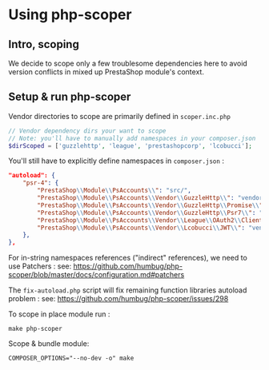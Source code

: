 # Using php-scoper

## Intro, scoping

We decide to scope only a few troublesome dependencies here to avoid version conflicts in mixed up PrestaShop module's context.

## Setup & run php-scoper

Vendor directories to scope are primarily defined in `scoper.inc.php`

```php
// Vendor dependency dirs your want to scope
// Note: you'll have to manually add namespaces in your composer.json
$dirScoped = ['guzzlehttp', 'league', 'prestashopcorp', 'lcobucci'];
```

You'll still have to explicitly define namespaces in `composer.json` :

```json
"autoload": {
    "psr-4": {
        "PrestaShop\\Module\\PsAccounts\\": "src/",
        "PrestaShop\\Module\\PsAccounts\\Vendor\\GuzzleHttp\\": "vendor/guzzlehttp/guzzle/src",
        "PrestaShop\\Module\\PsAccounts\\Vendor\\GuzzleHttp\\Promise\\": "vendor/guzzlehttp/promises/src",
        "PrestaShop\\Module\\PsAccounts\\Vendor\\GuzzleHttp\\Psr7\\": "vendor/guzzlehttp/psr7/src",
        "PrestaShop\\Module\\PsAccounts\\Vendor\\League\\OAuth2\\Client\\": "vendor/league/oauth2-client/src",
        "PrestaShop\\Module\\PsAccounts\\Vendor\\Lcobucci\\JWT\\": "vendor/lcobucci/jwt/src"
    },
},
```

For in-string namespaces references ("indirect" references), we need to use Patchers :
see: https://github.com/humbug/php-scoper/blob/master/docs/configuration.md#patchers

The `fix-autoload.php` script will fix remaining function libraries autoload problem :
see: https://github.com/humbug/php-scoper/issues/298

To scope in place module run : 

```shell
make php-scoper
``` 

Scope & bundle module:

```shell
COMPOSER_OPTIONS="--no-dev -o" make
```
